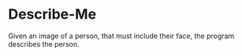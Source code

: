 # Describe-Me
Given an image of a person, that must include their face, the program describes the person.
